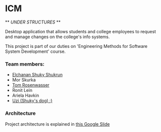 # ICM
** *UNDER STRUCTURES* **

Desktop application that allows students and college employees to request and manage changes on the college's info systems.
 
This project is part of our duties on 'Engineering Methods for Software System Development' course.

### Team members:
* [Elchanan Shuky Shukrun](https://www.linkedin.com/in/elchanan-shuky-shukrun-577803181/)
* Mor Skurka
* [Tom Rosenwasser](https://www.linkedin.com/in/tom-rosenwasser-116902177/)
* Ronit Lein
* Ariela Havkin
* [Uzi (Shuky's dog) :)](https://photos.app.goo.gl/oBeWAKLajxbphQDw6)

### Architecture
Project architecture is explained in [this Google Slide](https://docs.google.com/presentation/d/1FBfqAsfkTJ0XRp-HNt1cMy7gZj3VaFqs51v3CXpwADE/edit?usp=sharing)